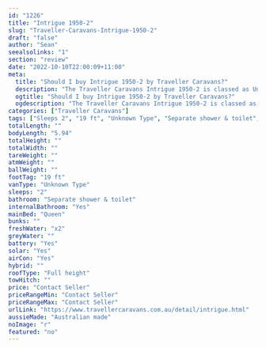 ```yaml
---
id: "1226"
title: "Intrigue 1950-2"
slug: "Traveller-Caravans-Intrigue-1950-2"
draft: "false"
author: "Sean"
seealsolinks: "1"
section: "review"
date: "2022-10-10T22:00:09+11:00"
meta:
  title: "Should I buy Intrigue 1950-2 by Traveller Caravans?"
  description: "The Traveller Caravans Intrigue 1950-2 is classed as Unknown Type, and sleeps 2 people. It is Australian made and comes in at 19 ft. It generally has Separate shower & toilet."
  ogtitle: "Should I buy Intrigue 1950-2 by Traveller Caravans?"
  ogdescription: "The Traveller Caravans Intrigue 1950-2 is classed as Unknown Type, and sleeps 2 people. It is Australian made and comes in at 19 ft. It generally has Separate shower & toilet."
categories: ["Traveller Caravans"]
tags: ["Sleeps 2", "19 ft", "Unknown Type", "Separate shower & toilet", "Full height", "Price Unknown"]
totalLength: ""
bodyLength: "5.94"
totalHeight: ""
totalWidth: ""
tareWeight: ""
atmWeight: ""
ballWeight: ""
footTag: "19 ft"
vanType: "Unknown Type"
sleeps: "2"
bathroom: "Separate shower & toilet"
internalBathroom: "Yes"
mainBed: "Queen"
bunks: ""
freshWater: "x2"
greyWater: ""
battery: "Yes"
solar: "Yes"
airCon: "Yes"
hybrid: ""
roofType: "Full height"
towHitch: ""
price: "Contact Seller"
priceRangeMin: "Contact Seller"
priceRangeMax: "Contact Seller"
urlLink: "https://www.travellercaravans.com.au/detail/intrigue.html"
aussieMade: "Australian made"
noImage: "r"
featured: "no"
---
```

